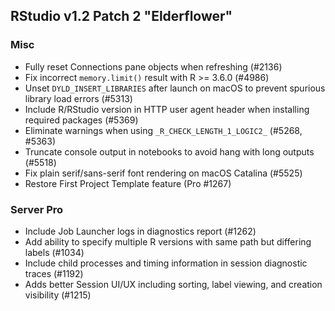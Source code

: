 
## RStudio v1.2 Patch 2 "Elderflower"

### Misc

* Fully reset Connections pane objects when refreshing (#2136)	
* Fix incorrect `memory.limit()` result with R >= 3.6.0 (#4986)
* Unset `DYLD_INSERT_LIBRARIES` after launch on macOS to prevent spurious library load errors (#5313)
* Include R/RStudio version in HTTP user agent header when installing required packages (#5369)
* Eliminate warnings when using `_R_CHECK_LENGTH_1_LOGIC2_` (#5268, #5363)
* Truncate console output in notebooks to avoid hang with long outputs (#5518)
* Fix plain serif/sans-serif font rendering on macOS Catalina (#5525)
* Restore First Project Template feature (Pro #1267)

### Server Pro

* Include Job Launcher logs in diagnostics report (#1262)
* Add ability to specify multiple R versions with same path but differing labels (#1034)
* Include child processes and timing information in session diagnostic traces (#1192) 
* Adds better Session UI/UX including sorting, label viewing, and creation visibility (#1215)
